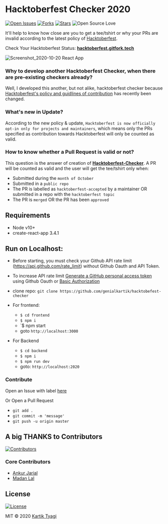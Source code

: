# Hacktoberfest Checker 2020

[![Open Issues](https://img.shields.io/github/issues/genialkartik/hacktoberfest-checker?style=for-the-badge&logo=github)](https://github.com/genialkartik/hacktoberfest-checker/issues) [![Forks](https://img.shields.io/github/forks/genialkartik/hacktoberfest-checker?style=for-the-badge&logo=github)](https://github.com/genialkartik/hacktoberfest-checker/network/members) [![Stars](https://img.shields.io/github/stars/genialkartik/hacktoberfest-checker?style=for-the-badge&logo=reverbnation)](https://github.com/code-monk08/connect-four/stargazers) ![Open Source Love](https://img.shields.io/badge/Open%20Source-%E2%99%A5-red?style=for-the-badge&logo=open-source-initiative)

It'll help to know how close are you to get a tee/tshirt or why your PRs are invalid according to the latest policy of [Hacktoberfest](https://hacktoberfest.digitalocean.com/hacktoberfest-update).

Check Your Hacktoberfest Status: **[hacktoberfest.gitfork.tech](https://hacktoberfest.gitfork.tech)**

![Screenshot_2020-10-20 React App](https://user-images.githubusercontent.com/32240906/96621479-4909dc00-1326-11eb-9740-43915339d345.png)

### Why to develop another Hacktoberfest Checker, when there are pre-existing checkers already?

Well, I developed this another, but not alike, hacktoberfest checker because [Hacktoberfest's policy and guidlines of contribution](https://hacktoberfest.digitalocean.com/hacktoberfest-update) has recently been changed.

### What's new in Update?

According to the new policy & update, `Hacktoberfest is now officially opt-in only for projects and maintainers`,
which means only the PRs specified as contribution towards Hacktoberfest will only be counted as valid.

### How to know whether a Pull Request is valid or not?

This question is the answer of creation of **[Hacktoberfest-Checker](https://hacktoberfest.gitfork.tech)**.
A PR will be counted as valid and the user will get the tee/tshirt only when:
- Submitted during the `month of October`
- Submitted in a `public repo`
- The PR is labelled as `hacktoberfest-accepted` by a maintainer OR submitted in a repo with the `hacktoberfest topic`
- The PR is `merged` OR the PR has been `approved`

## Requirements

* Node v10+
* create-react-app 3.4.1

## Run on Localhost:

* Before starting, you must check your Github API rate limit (https://api.github.com/rate_limit) without Github Oauth and API Token.
* To increase API rate limit [Generate a GitHub personal access token](https://github.com/settings/tokens/new?scopes=&description=Hacktoberfest%20Checker) using Github Oauth or [Basic Authorization](https://docs.github.com/en/free-pro-team@latest/rest/reference/rate-limit)

* clone repo: `git clone https://github.com/genialkartik/hacktobefest-checker`

* For frontend:
  * `$ cd frontend`
  * `$ npm i`
  * `$ npm start
  *  goto `http://localhost:3000`

* For Backend
  * `$ cd backend`
  * `$ npm i`
  * `$ npm run dev`
  *  goto: `http://localhost:2020`
  
 ### Contribute
 
 Open an Issue with label [here](https://github.com/genialkartik/hacktoberfest-checker/issues)
 
 Or Open a Pull Request
 
  *  `git add .`
  *  `git commit -m 'message'`
  *  `git push -u origin master`
  
## A big THANKS to Contributors

[![Contributors](https://img.shields.io/github/contributors/genialkartik/hacktoberfest-checker?style=for-the-badge)](https://github.com//genialkartik/Macfolio/graphs/contributors)

### Core Contributors
  - [Ankur Jarial](https://github.com/JarialAnkur)
  - [Madan Lal](https://github.com/NorinMp143)

## License

[![License](https://img.shields.io/github/license/genialkartik/hacktoberfest-checker?style=for-the-badge)](https://github.com/genialkartik/Macfolio/blob/master/LICENSE)

MIT © 2020 [Kartik Tyagi](https://github.com/genialkartik)
